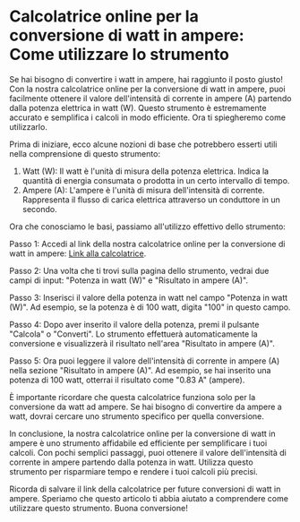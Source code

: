Calcolatrice online per la conversione di watt in ampere: Come utilizzare lo strumento
======================================================================================

Se hai bisogno di convertire i watt in ampere, hai raggiunto il posto giusto! Con la nostra calcolatrice online per la conversione di watt in ampere, puoi facilmente ottenere il valore dell'intensità di corrente in ampere (A) partendo dalla potenza elettrica in watt (W). Questo strumento è estremamente accurato e semplifica i calcoli in modo efficiente. Ora ti spiegheremo come utilizzarlo.

Prima di iniziare, ecco alcune nozioni di base che potrebbero esserti utili nella comprensione di questo strumento:

1. Watt (W): Il watt è l'unità di misura della potenza elettrica. Indica la quantità di energia consumata o prodotta in un certo intervallo di tempo.
2. Ampere (A): L'ampere è l'unità di misura dell'intensità di corrente. Rappresenta il flusso di carica elettrica attraverso un conduttore in un secondo.

Ora che conosciamo le basi, passiamo all'utilizzo effettivo dello strumento:

Passo 1: Accedi al link della nostra calcolatrice online per la conversione di watt in ampere: [Link alla calcolatrice](https://www.onlinecalculatorsfree.com/it/tools/watt-to-amp-calculator.html).

Passo 2: Una volta che ti trovi sulla pagina dello strumento, vedrai due campi di input: "Potenza in watt (W)" e "Risultato in ampere (A)".

Passo 3: Inserisci il valore della potenza in watt nel campo "Potenza in watt (W)". Ad esempio, se la potenza è di 100 watt, digita "100" in questo campo.

Passo 4: Dopo aver inserito il valore della potenza, premi il pulsante "Calcola" o "Converti". Lo strumento effettuerà automaticamente la conversione e visualizzerà il risultato nell'area "Risultato in ampere (A)".

Passo 5: Ora puoi leggere il valore dell'intensità di corrente in ampere (A) nella sezione "Risultato in ampere (A)". Ad esempio, se hai inserito una potenza di 100 watt, otterrai il risultato come "0.83 A" (ampere).

È importante ricordare che questa calcolatrice funziona solo per la conversione da watt ad ampere. Se hai bisogno di convertire da ampere a watt, dovrai cercare uno strumento specifico per quella conversione.

In conclusione, la nostra calcolatrice online per la conversione di watt in ampere è uno strumento affidabile ed efficiente per semplificare i tuoi calcoli. Con pochi semplici passaggi, puoi ottenere il valore dell'intensità di corrente in ampere partendo dalla potenza in watt. Utilizza questo strumento per risparmiare tempo e rendere i tuoi calcoli più precisi.

Ricorda di salvare il link della calcolatrice per future conversioni di watt in ampere. Speriamo che questo articolo ti abbia aiutato a comprendere come utilizzare questo strumento. Buona conversione!